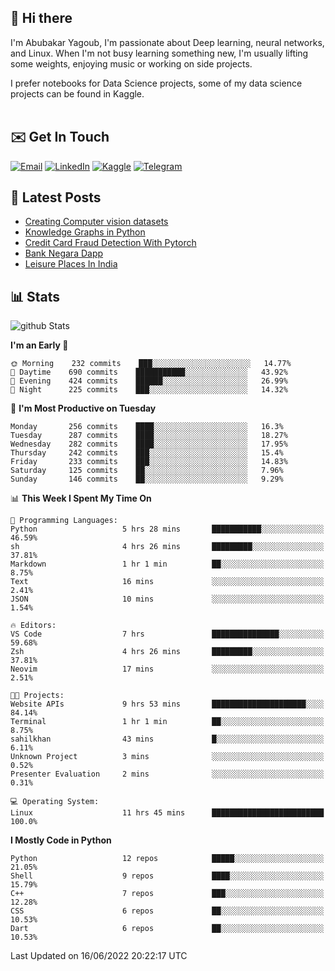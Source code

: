 ## 👋 Hi there

I'm Abubakar Yagoub, I'm passionate about Deep learning, neural networks, and
Linux. When I'm not busy learning something new, I'm usually lifting some
weights, enjoying music or working on side projects.

I prefer notebooks for Data Science projects, some of my data science projects
can be found in Kaggle. <br> <br>

## ✉️ Get In Touch

[![Email](https://img.shields.io/badge/Email-f1f1f1?style=for-the-badge&logo=gmail&logoColor=0f111a)](mailto:hi@blacksuan19.dev)
[![LinkedIn](https://img.shields.io/badge/LinkedIn-0077B5?style=for-the-badge&logo=linkedin&logoColor=white)](https://www.linkedin.com/in/blacksuan19/)
[![Kaggle](https://img.shields.io/badge/Kaggle-5acfff?style=for-the-badge&logo=kaggle&logoColor=white)](http://kaggle.com/abubakaryagob/)
[![Telegram](https://img.shields.io/badge/Telegram-2CA5E0?style=for-the-badge&logo=telegram&logoColor=white)](https://t.me/blacksuan19)

## 📩 Latest Posts

<!-- BLOG-POST-LIST:START -->
- [Creating Computer vision datasets](http://blacksuan19.dev/blog/creating-datasets/)
- [Knowledge Graphs in Python](http://blacksuan19.dev/projects/Knowledge_Graphs/)
- [Credit Card Fraud Detection With Pytorch](http://blacksuan19.dev/projects/credit-card-fraud-detection-with-pytorch/)
- [Bank Negara Dapp](http://blacksuan19.dev/projects/bank-negara/)
- [Leisure Places In India](http://blacksuan19.dev/projects/leisure-places-in-india/)
<!-- BLOG-POST-LIST:END -->

## 📊 Stats

![github Stats](https://github-readme-stats.vercel.app/api?username=blacksuan19&theme=github_dark&show_icons=true&count_private=true&custom_title=Github%20Stats&hide_border=true)

<!--START_SECTION:waka-->
**I'm an Early 🐤** 

```text
🌞 Morning    232 commits    ███░░░░░░░░░░░░░░░░░░░░░░   14.77% 
🌆 Daytime    690 commits    ███████████░░░░░░░░░░░░░░   43.92% 
🌃 Evening    424 commits    ██████░░░░░░░░░░░░░░░░░░░   26.99% 
🌙 Night      225 commits    ███░░░░░░░░░░░░░░░░░░░░░░   14.32%

```
📅 **I'm Most Productive on Tuesday** 

```text
Monday       256 commits    ████░░░░░░░░░░░░░░░░░░░░░   16.3% 
Tuesday      287 commits    ████░░░░░░░░░░░░░░░░░░░░░   18.27% 
Wednesday    282 commits    ████░░░░░░░░░░░░░░░░░░░░░   17.95% 
Thursday     242 commits    ███░░░░░░░░░░░░░░░░░░░░░░   15.4% 
Friday       233 commits    ███░░░░░░░░░░░░░░░░░░░░░░   14.83% 
Saturday     125 commits    ██░░░░░░░░░░░░░░░░░░░░░░░   7.96% 
Sunday       146 commits    ██░░░░░░░░░░░░░░░░░░░░░░░   9.29%

```


📊 **This Week I Spent My Time On** 

```text
💬 Programming Languages: 
Python                   5 hrs 28 mins       ███████████░░░░░░░░░░░░░░   46.59% 
sh                       4 hrs 26 mins       █████████░░░░░░░░░░░░░░░░   37.81% 
Markdown                 1 hr 1 min          ██░░░░░░░░░░░░░░░░░░░░░░░   8.75% 
Text                     16 mins             ░░░░░░░░░░░░░░░░░░░░░░░░░   2.41% 
JSON                     10 mins             ░░░░░░░░░░░░░░░░░░░░░░░░░   1.54%

🔥 Editors: 
VS Code                  7 hrs               ███████████████░░░░░░░░░░   59.68% 
Zsh                      4 hrs 26 mins       █████████░░░░░░░░░░░░░░░░   37.81% 
Neovim                   17 mins             ░░░░░░░░░░░░░░░░░░░░░░░░░   2.51%

🐱‍💻 Projects: 
Website APIs             9 hrs 53 mins       █████████████████████░░░░   84.14% 
Terminal                 1 hr 1 min          ██░░░░░░░░░░░░░░░░░░░░░░░   8.75% 
sahilkhan                43 mins             █░░░░░░░░░░░░░░░░░░░░░░░░   6.11% 
Unknown Project          3 mins              ░░░░░░░░░░░░░░░░░░░░░░░░░   0.52% 
Presenter Evaluation     2 mins              ░░░░░░░░░░░░░░░░░░░░░░░░░   0.31%

💻 Operating System: 
Linux                    11 hrs 45 mins      █████████████████████████   100.0%

```

**I Mostly Code in Python** 

```text
Python                   12 repos            █████░░░░░░░░░░░░░░░░░░░░   21.05% 
Shell                    9 repos             ████░░░░░░░░░░░░░░░░░░░░░   15.79% 
C++                      7 repos             ███░░░░░░░░░░░░░░░░░░░░░░   12.28% 
CSS                      6 repos             ██░░░░░░░░░░░░░░░░░░░░░░░   10.53% 
Dart                     6 repos             ██░░░░░░░░░░░░░░░░░░░░░░░   10.53%

```



 Last Updated on 16/06/2022 20:22:17 UTC
<!--END_SECTION:waka-->
